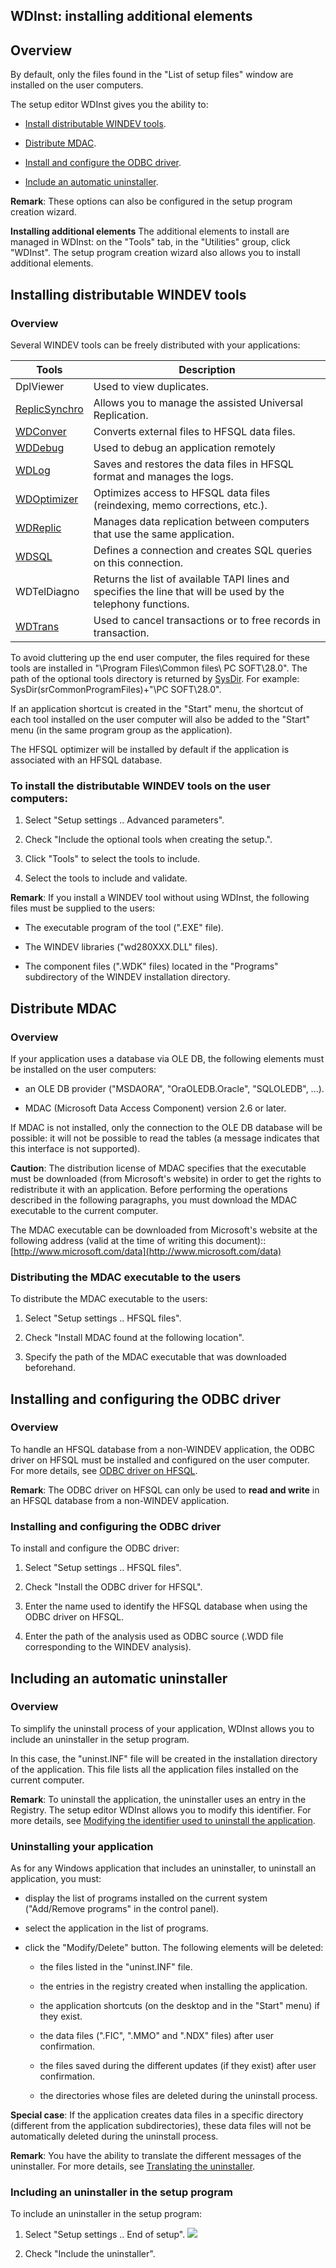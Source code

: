 


## WDInst: installing additional elements 
			



<a name="NOTE1"></a>
<a name="NOTE1_1"></a>


## Overview
<a name="overview_ELTTEXTE000307"></a>
By default, only the files found in the "List of setup files" window are installed on the user computers.

The setup editor WDInst gives you the ability to:

- [Install distributable WINDEV tools](#NOTE2_1).

- [Distribute MDAC](#NOTE3_1).

- [Install and configure the ODBC driver](#NOTE4_1).

- [Include an automatic uninstaller](#NOTE5_1).




**Remark**: These options can also be configured in the setup program creation wizard.

**Installing additional elements**
The additional elements to install are managed in WDInst: on the "Tools" tab, in the "Utilities" group, click "WDInst". 
The setup program creation wizard also allows you to install additional elements.

<a name="NOTE2"></a>
<a name="NOTE2_1"></a>


## Installing distributable WINDEV tools
<a name="installing_distributable_windev_tools_ELTTEXTE000331"></a>


### Overview
<a name="overview_ELTPARAGRAPHE000053"></a>

Several WINDEV tools can be freely distributed with your applications:

| Tools | Description |
| --- | --- |
| DplViewer | Used to view duplicates. |
| [ReplicSynchro](../ReplicSynchro/3526550.md) | Allows you to manage the assisted Universal Replication. |
| [WDConver](../WDConver/3512006.md) | Converts external files to HFSQL data files. |
| [WDDebug](../Editeurs/2019021.md) | Used to debug an application remotely |
| [WDLog](../WDJournal/3516012.md) | Saves and restores the data files in HFSQL format and manages the logs. |
| [WDOptimizer](../WDOptimiseur/3519002.md) | Optimizes access to HFSQL data files (reindexing, memo corrections, etc.). |
| [WDReplic](../WDReplic/3520016.md) | Manages data replication between computers that use the same application. |
| [WDSQL](../WDSQL/3521011.md) | Defines a connection and creates SQL queries on this connection. |
| WDTelDiagno | Returns the list of available TAPI lines and specifies the line that will be used by the telephony functions. |
| [WDTrans](../WDTrans/3524005.md) | Used to cancel transactions or to free records in transaction. |


To avoid cluttering up the end user computer, the files required for these tools are installed in "\\Program Files\\Common files\\ PC SOFT\\28.0". The path of the optional tools directory is returned by [SysDir](../WDLang1/3073026.md). For example: SysDir(srCommonProgramFiles)+"\\PC SOFT\\28.0".

If an application shortcut is created in the "Start" menu, the shortcut of each tool installed on the user computer will also be added to the "Start" menu (in the same program group as the application).

The HFSQL optimizer will be installed by default if the application is associated with an HFSQL database.
<a name="NOTE2_2"></a>


### To install the distributable WINDEV tools on the user computers:
<a name="install_the_distributable_windev_tools_the_user_computers_ELTPARAGRAPHE000129"></a>

1. Select "Setup settings .. Advanced parameters".

2. Check "Include the optional tools when creating the setup.".

3. Click "Tools" to select the tools to include.

4. Select the tools to include and validate.




**Remark**: If you install a WINDEV tool without using WDInst, the following files must be supplied to the users:

- The executable program of the tool (".EXE" file).

- The WINDEV libraries ("wd280XXX.DLL" files).

- The component files (".WDK" files) located in the "Programs" subdirectory of the WINDEV installation directory.




<a name="NOTE3"></a>
<a name="NOTE3_1"></a>


## Distribute MDAC
<a name="distribute_mdac_ELTTEXTE000361"></a>


### Overview
<a name="overview_ELTPARAGRAPHE000157"></a>

If your application uses a database via OLE DB, the following elements must be installed on the user computers:

- an OLE DB provider ("MSDAORA", "OraOLEDB.Oracle", "SQLOLEDB", ...).

- MDAC (Microsoft Data Access Component) version 2.6 or later.




If MDAC is not installed, only the connection to the OLE DB database will be possible: it will not be possible to read the tables (a message indicates that this interface is not supported).

**Caution**: The distribution license of MDAC specifies that the executable must be downloaded (from Microsoft's website) in order to get the rights to redistribute it with an application. Before performing the operations described in the following paragraphs, you must download the MDAC executable to the current computer.

The MDAC executable can be downloaded from Microsoft's website at the following address (valid at the time of writing this document):: [http://www.microsoft.com/data](http://www.microsoft.com/data)
<a name="NOTE3_2"></a>


### Distributing the MDAC executable to the users
<a name="distributing_the_mdac_executable_the_users_ELTPARAGRAPHE000174"></a>

To distribute the MDAC executable to the users:

1. Select "Setup settings .. HFSQL files".

2. Check "Install MDAC found at the following location".

3. Specify the path of the MDAC executable that was downloaded beforehand.




<a name="NOTE4"></a>
<a name="NOTE4_1"></a>


## Installing and configuring the ODBC driver
<a name="installing_and_configuring_the_odbc_driver_ELTTEXTE000391"></a>


### Overview
<a name="overview_ELTPARAGRAPHE000187"></a>

To handle an HFSQL database from a non-WINDEV application, the ODBC driver on HFSQL must be installed and configured on the user computer. For more details, see [ODBC driver on HFSQL](../WDLang4/3044179.md).

**Remark**: The ODBC driver on HFSQL can only be used to **read and write** in an HFSQL database from a non-WINDEV application.
<a name="NOTE4_2"></a>


### Installing and configuring the ODBC driver
<a name="installing_and_configuring_the_odbc_driver_ELTPARAGRAPHE000199"></a>

To install and configure the ODBC driver:

1. Select "Setup settings .. HFSQL files".

2. Check "Install the ODBC driver for HFSQL".

3. Enter the name used to identify the HFSQL database when using the ODBC driver on HFSQL.

4. Enter the path of the analysis used as ODBC source (.WDD file corresponding to the WINDEV analysis). 




<a name="NOTE5"></a>
<a name="NOTE5_1"></a>


## Including an automatic uninstaller
<a name="including_automatic_uninstaller_ELTTEXTE000421"></a>


### Overview
<a name="overview_ELTPARAGRAPHE000213"></a>

To simplify the uninstall process of your application, WDInst allows you to include an uninstaller in the setup program.

In this case, the "uninst.INF" file will be created in the installation directory of the application. This file lists all the application files installed on the current computer.

**Remark**: To uninstall the application, the uninstaller uses an entry in the Registry. The setup editor WDInst allows you to modify this identifier. For more details, see [Modifying the identifier used to uninstall the application](../Editeurs/2028013.md).
<a name="NOTE5_2"></a>


### Uninstalling your application
<a name="uninstalling_your_application_ELTPARAGRAPHE000227"></a>

As for any Windows application that includes an uninstaller, to uninstall an application, you must:

- display the list of programs installed on the current system ("Add/Remove programs" in the control panel).

- select the application in the list of programs.

- click the "Modify/Delete" button.
	The following elements will be deleted:

	- the files listed in the "uninst.INF" file.

	- the entries in the registry created when installing the application.

	- the application shortcuts (on the desktop and in the "Start" menu) if they exist.

	- the data files (".FIC", ".MMO" and ".NDX" files) after user confirmation.

	- the files saved during the different updates (if they exist) after user confirmation.

	- the directories whose files are deleted during the uninstall process.







**Special case**: If the application creates data files in a specific directory (different from the application subdirectories), these data files will not be automatically deleted during the uninstall process.

**Remark**: You have the ability to translate the different messages of the uninstaller. For more details, see [Translating the uninstaller](../Editeurs/2028087.md). 
<a name="NOTE5_3"></a>


### Including an uninstaller in the setup program
<a name="including_uninstaller_the_setup_program_ELTPARAGRAPHE000254"></a>

To include an uninstaller in the setup program:

1. Select "Setup settings .. End of setup".
![](https://doc.pcsoft.fr/en-US/images/image.awp?langid=3&name=Options%20install_WDINST%20-%20HC%20N%B0005%202.gif)


2. Check "Include the uninstaller".





